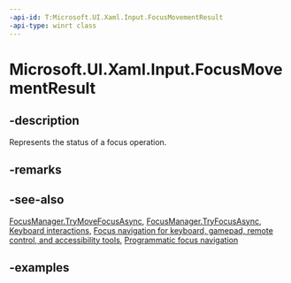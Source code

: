 ```yaml
---
-api-id: T:Microsoft.UI.Xaml.Input.FocusMovementResult
-api-type: winrt class
---
```


<!-- Class syntax.
public class FocusMovementResult 
-->

# Microsoft.UI.Xaml.Input.FocusMovementResult

## -description

Represents the status of a focus operation.

## -remarks

## -see-also

[FocusManager.TryMoveFocusAsync](/windows/windows-app-sdk/api/winrt/microsoft.ui.xaml.input.focusmanager.trymovefocusasync), [FocusManager.TryFocusAsync](focusmanager_tryfocusasync_238985746.md), [Keyboard interactions](/windows/apps/design/input/keyboard-interactions), [Focus navigation for keyboard, gamepad, remote control, and accessibility tools](/windows/apps/design/input/focus-navigation), [Programmatic focus navigation](/windows/apps/design/input/focus-navigation-programmatic)

## -examples
